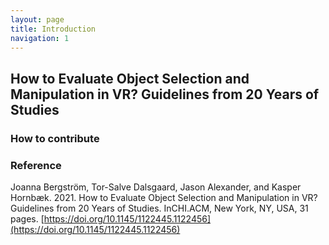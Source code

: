 ```yaml
---
layout: page
title: Introduction
navigation: 1
---
```


## How to Evaluate Object Selection and Manipulation in VR? Guidelines from 20 Years of Studies

### How to contribute

### Reference
Joanna Bergström, Tor-Salve Dalsgaard, Jason Alexander, and Kasper Hornbæk. 2021. How to Evaluate Object Selection and Manipulation in VR? Guidelines from 20 Years of Studies. InCHI.ACM, New York, NY, USA, 31 pages. [https://doi.org/10.1145/1122445.1122456](https://doi.org/10.1145/1122445.1122456)
